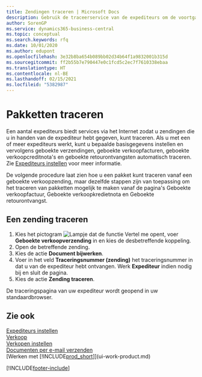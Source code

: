 ```yaml
---
title: Zendingen traceren | Microsoft Docs
description: Gebruik de traceerservice van de expediteurs om de voortgang van een zending te bekijken.
author: SorenGP
ms.service: dynamics365-business-central
ms.topic: conceptual
ms.search.keywords: rfq
ms.date: 10/01/2020
ms.author: edupont
ms.openlocfilehash: 3e32b8ba654b089bb02d34b64f1a9832001b315d
ms.sourcegitcommit: ff2b55b7e790447e0c1fcd5c2ec7f7610338ebaa
ms.translationtype: HT
ms.contentlocale: nl-BE
ms.lasthandoff: 02/15/2021
ms.locfileid: "5382987"
---
```

# <a name="track-packages"></a>Pakketten traceren

Een aantal expediteurs biedt services via het Internet zodat u zendingen die u in handen van de expediteur hebt gegeven, kunt traceren. Als u met een of meer expediteurs werkt, kunt u bepaalde basisgegevens instellen en vervolgens geboekte verzendingen, geboekte verkoopfacturen, geboekte verkoopcreditnota's en geboekte retourontvangsten automatisch traceren. Zie [Expediteurs instellen](sales-how-to-set-up-shipping-agents.md) voor meer informatie.  

De volgende procedure laat zien hoe u een pakket kunt traceren vanaf een geboekte verkoopzending, maar dezelfde stappen zijn van toepassing om het traceren van pakketten mogelijk te maken vanaf de pagina's Geboekte verkoopfactuur, Geboekte verkoopkredietnota en Geboekte retourontvangst.  

## <a name="to-track-a-package"></a>Een zending traceren

1. Kies het pictogram ![Lampje dat de functie Vertel me opent](media/ui-search/search_small.png "Vertel me wat u wilt doen"), voer **Geboekte verkoopverzending** in en kies de desbetreffende koppeling.
2. Open de betreffende zending.
3. Kies de actie **Document bijwerken**.
4. Voer in het veld **Traceringsnummer (zending)** het traceringsnummer in dat u van de expediteur hebt ontvangen. Werk **Expediteur** indien nodig bij en sluit de pagina.
5. Kies de actie **Zending traceren**.

De traceringspagina van uw expediteur wordt geopend in uw standaardbrowser.

## <a name="see-also"></a>Zie ook

[Expediteurs instellen](sales-how-to-set-up-shipping-agents.md)  
[Verkoop](sales-manage-sales.md)  
[Verkopen instellen](sales-setup-sales.md)  
[Documenten per e-mail verzenden](ui-how-send-documents-email.md)  
[Werken met [!INCLUDE[prod_short](includes/prod_short.md)]](ui-work-product.md)


[!INCLUDE[footer-include](includes/footer-banner.md)]